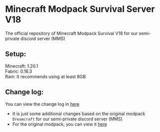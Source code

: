 # Minecraft Modpack Survival Server V18

The official repository of Minecraft Modpack Survival V18 for our semi-private discord server (MMS)
 
## Setup:

Minecraft: 1.20.1  
Fabric: 0.16.3  
Ram: It recommends using at least 8GB

## Change log:

You can view the change log in [here](https://github.com/ElementBlend/ModpackSurvivalV18/blob/main/CHANGELOG.md)  
* It is just some additional changes based on the original modpack `Dreamcraft` for our semi-private discord server (MMS)  
* For the original modpack, you can view it [here](https://www.curseforge.com/minecraft/modpacks/dreamcraft-new)
